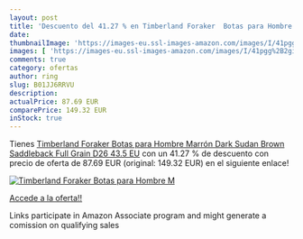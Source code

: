 ```yaml
---
layout: post
title: 'Descuento del 41.27 % en Timberland Foraker  Botas para Hombre  M'
date: 
thumbnailImage: 'https://images-eu.ssl-images-amazon.com/images/I/41pgg%2B2giwL._SL200_.jpg'
images: [ 'https://images-eu.ssl-images-amazon.com/images/I/41pgg%2B2giwL._SL200_.jpg' ]
comments: true
category: ofertas
author: ring
slug: B01JJ6RRVU
description:
actualPrice: 87.69 EUR
comparePrice: 149.32 EUR
inStock: true
---
```


Tienes [Timberland Foraker  Botas para Hombre  Marrón  Dark Sudan Brown Saddleback Full Grain D26   43.5 EU](https://www.amazon.es/dp/B01JJ6RRVU/?tag=tolees-21) con un 41.27 % de descuento con precio de oferta de 87.69 EUR (original: 149.32 EUR) en el siguiente enlace!

[![Timberland Foraker  Botas para Hombre  M](https://images-eu.ssl-images-amazon.com/images/I/41pgg%2B2giwL._SL200_.jpg)](https://www.amazon.es/dp/B01JJ6RRVU/?tag=tolees-21)

[Accede a la oferta!!](https://www.amazon.es/dp/B01JJ6RRVU/?tag=tolees-21)

Links participate in Amazon Associate program and might generate a comission on qualifying sales


